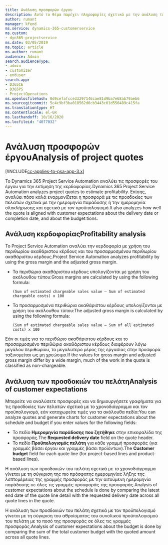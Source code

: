 ```yaml
---
title: Ανάλυση προσφορών έργου
description: Αυτό το θέμα παρέχει πληροφορίες σχετικά με την ανάλυση των προσφορών έργου.
author: rumant
manager: kfend
ms.service: dynamics-365-customerservice
ms.custom:
- dyn365-projectservice
ms.date: 03/05/2019
ms.topic: article
ms.author: rumant
audience: Admin
search.audienceType:
- admin
- customizer
- enduser
search.app:
- D365CE
- D365PS
- ProjectOperations
ms.openlocfilehash: 0d9cefafcce33297146cae81d9ba7e68ab79aeb6
ms.sourcegitcommit: 5c4c9bf3ba018562d6cb3443c01d550489c415fa
ms.translationtype: HT
ms.contentlocale: el-GR
ms.lasthandoff: 10/16/2020
ms.locfileid: "4077032"
---
```

# <a name="analysis-of-project-quotes"></a><span data-ttu-id="c5571-103">Ανάλυση προσφορών έργου</span><span class="sxs-lookup"><span data-stu-id="c5571-103">Analysis of project quotes</span></span>

[!INCLUDE[cc-applies-to-psa-app-3.x](../includes/cc-applies-to-psa-app-3x.md)]

<span data-ttu-id="c5571-104">Το Dynamics 365 Project Service Automation αναλύει τις προσφορές του έργου για την εκτίμηση της κερδοφορίας.</span><span class="sxs-lookup"><span data-stu-id="c5571-104">Dynamics 365 Project Service Automation analyzes project quotes to estimate profitability.</span></span> <span data-ttu-id="c5571-105">Επίσης, αναλύει πόσο καλά εναρμονίζεται η προσφορά με τις προσδοκίες των πελατών σχετικά με την ημερομηνία παράδοσης ή την ημερομηνία ολοκλήρωσης και σχετικά με τον προϋπολογισμό.</span><span class="sxs-lookup"><span data-stu-id="c5571-105">It also analyzes how well the quote is aligned with customer expectations about the delivery date or completion date, and about the budget.tions.</span></span>

## <a name="profitability-analysis"></a><span data-ttu-id="c5571-106">Ανάλυση κερδοφορίας</span><span class="sxs-lookup"><span data-stu-id="c5571-106">Profitability analysis</span></span>

<span data-ttu-id="c5571-107">Το Project Service Automation αναλύει την κερδοφορία με χρήση του περιθωρίου ακαθάριστου κέρδους και του προσαρμοσμένου περιθωρίου ακαθάριστου κέρδους.</span><span class="sxs-lookup"><span data-stu-id="c5571-107">Project Service Automation analyzes profitability by using the gross margin and the adjusted gross margin.</span></span>

- <span data-ttu-id="c5571-108">Τα περιθώρια ακαθάριστου κέρδους υπολογίζονται με χρήση του ακόλουθου τύπου:</span><span class="sxs-lookup"><span data-stu-id="c5571-108">Gross margins are calculated by using the following formula:</span></span>

  `
    (Sum of estimated chargeable sales value – Sum of estimated chargeable costs) x 100
  `
- <span data-ttu-id="c5571-109">Τα προσαρμοσμένα περιθώρια ακαθάριστου κέρδους υπολογίζονται με χρήση του ακόλουθου τύπου:</span><span class="sxs-lookup"><span data-stu-id="c5571-109">The adjusted gross margin is calculated by using the following formula:</span></span>

  `
    (Sum of estimated chargeable sales value – Sum of all estimated costs) x 100
  `

<span data-ttu-id="c5571-110">Εάν οι τιμές για το περιθώριο ακαθάριστου κέρδους και το προσαρμοσμένο περιθώριο ακαθάριστου κέρδους διαφέρουν λόγω μεγάλου περιθωρίου, το μεγαλύτερο μέρος της εργασίας στην προσφορά ταξινομείται ως μη χρεώσιμο.</span><span class="sxs-lookup"><span data-stu-id="c5571-110">If the values for gross margin and adjusted gross margin differ by a wide margin, much of the work in the quote is classified as non-chargeable.</span></span>

## <a name="analysis-of-customer-expectations"></a><span data-ttu-id="c5571-111">Ανάλυση των προσδοκιών του πελάτη</span><span class="sxs-lookup"><span data-stu-id="c5571-111">Analysis of customer expectations</span></span>

<span data-ttu-id="c5571-112">Μπορείτε να αναλύσετε προσφορές και να δημιουργήσετε γραφήματα για τις προσδοκίες των πελατών σχετικά με το χρονοδιάγραμμα και τον προϋπολογισμό, εάν καταχωρείτε τιμές για τα ακόλουθα πεδία:</span><span class="sxs-lookup"><span data-stu-id="c5571-112">You can analyze quotes and generate charts for customer expectations about the schedule and budget if you enter values for the following fields:</span></span>

- <span data-ttu-id="c5571-113">Το πεδίο **Ημερομηνία παράδοσης που ζητήθηκε** στην επικεφαλίδα της προσφοράς.</span><span class="sxs-lookup"><span data-stu-id="c5571-113">The **Requested delivery date** field on the quote header.</span></span>
- <span data-ttu-id="c5571-114">Το πεδίο **Προϋπολογισμός πελάτη** για κάθε γραμμή προσφοράς (για γραμμές βάσει έργου και γραμμές βάσει προϊόντων).</span><span class="sxs-lookup"><span data-stu-id="c5571-114">The **Customer budget** field for each quote line (for project-based lines and product-based lines).</span></span>

<span data-ttu-id="c5571-115">Η ανάλυση των προσδοκιών του πελάτη σχετικά με το χρονοδιάγραμμα γίνεται με τη σύγκριση της πιο πρόσφατης ημερομηνίας λήξης της λεπτομέρειας της γραμμής προσφοράς με την αιτούμενη ημερομηνία παράδοσης σε όλες τις γραμμές προσφοράς της προσφοράς.</span><span class="sxs-lookup"><span data-stu-id="c5571-115">Analysis of customer expectations about the schedule is done by comparing the latest end date of the quote line detail with the requested delivery date across all quote lines in the quote.</span></span>

<span data-ttu-id="c5571-116">Η ανάλυση των προσδοκιών του πελάτη σχετικά με τον προϋπολογισμό γίνεται με τη σύγκριση του αθροίσματος του συνολικού προϋπολογισμού του πελάτη με το ποσό της προσφοράς σε όλες τις γραμμές προσφοράς.</span><span class="sxs-lookup"><span data-stu-id="c5571-116">Analysis of customer expectations about the budget is done by comparing the sum of the total customer budget with the quoted amount across all quote lines.</span></span>
